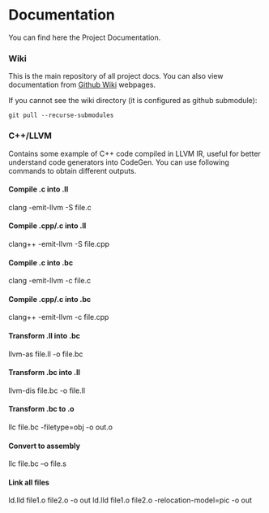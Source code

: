 # Documentation
You can find here the Project Documentation.

### Wiki
This is the main repository of all project docs.
You can also view documentation from [Github Wiki](https://github.com/fly-lang/fly/wiki) webpages.

If you cannot see the wiki directory (it is configured as github submodule):

`git pull --recurse-submodules`

### C++/LLVM
Contains some example of C++ code compiled in LLVM IR, useful for better understand code generators into CodeGen.
You can use following commands to obtain different outputs.

#### Compile .c into .ll
clang -emit-llvm -S file.c

#### Compile .cpp/.c into .ll
clang++ -emit-llvm -S file.cpp

#### Compile .c into .bc
clang -emit-llvm -c file.c

#### Compile .cpp/.c into .bc
clang++ -emit-llvm -c file.cpp

#### Transform .ll into .bc
llvm-as file.ll -o file.bc

#### Transform .bc into .ll
llvm-dis file.bc -o file.ll

#### Transform .bc to .o
llc file.bc -filetype=obj -o out.o

#### Convert to assembly
llc file.bc –o file.s

#### Link all files
ld.lld file1.o file2.o -o out
ld.lld file1.o file2.o -relocation-model=pic -o out
